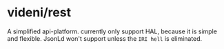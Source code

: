 videni/rest
==========

A simplified api-platform. currently only support HAL, because it is simple and flexible. JsonLd won't support  unless the `IRI hell` is eliminated.
